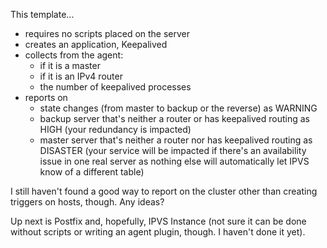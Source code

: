 This template...

 * requires no scripts placed on the server
 * creates an application, Keepalived
 * collects from the agent:
   * if it is a master
   * if it is an IPv4 router
   * the number of keepalived processes
 * reports on
   * state changes (from master to backup or the reverse) as WARNING
   * backup server that's neither a router or has keepalived routing as HIGH (your redundancy is impacted)
   * master server that's neither a router nor has keepalived routing as DISASTER (your service will be impacted if there's an availability issue in one real server as nothing else will automatically let IPVS know of a different table)

I still haven't found a good way to report on the cluster other than creating triggers on hosts, though. Any ideas?

Up next is Postfix and, hopefully, IPVS Instance (not sure it can be done without scripts or writing an agent plugin, though. I haven't done it yet).
